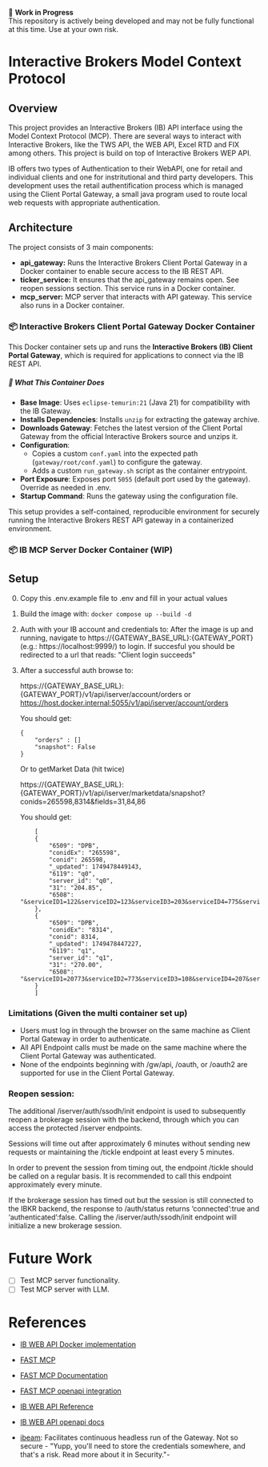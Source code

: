 🚧 **Work in Progress**  
This repository is actively being developed and may not be fully functional at this time. Use at your own risk.

# Interactive Brokers Model Context Protocol

## Overview

This project provides an Interactive Brokers (IB) API interface using the Model Context Protocol (MCP). There are several ways to interact with Interactive Brokers, like the TWS API, the WEB API, Excel RTD and FIX among others. This project is build on top of Interactive Brokers WEP API.

IB offers two types of Authentication to their WebAPI, one for retail and individual clients and one for instritutional and third party developers. This development uses the retail authentification process which is managed using the Client Portal Gateway, a small java program used to route local web requests with appropriate authentication. 

## Architecture

The project consists of 3 main components:

*   **api_gateway:** Runs the Interactive Brokers Client Portal Gateway in a Docker container to enable secure access to the IB REST API.
*   **ticker_service:** It ensures that the api_gateway remains open. See reopen sessions section. This service runs in a Docker container.
*   **mcp_server:** MCP server that interacts with API gateway. This service also runs in a Docker container.


### 📦 Interactive Brokers Client Portal Gateway Docker Container

This Docker container sets up and runs the **Interactive Brokers (IB) Client Portal Gateway**, which is required for applications to connect via the IB REST API.

##### 🔧 What This Container Does

- **Base Image**: Uses `eclipse-temurin:21` (Java 21) for compatibility with the IB Gateway.
- **Installs Dependencies**: Installs `unzip` for extracting the gateway archive.
- **Downloads Gateway**: Fetches the latest version of the Client Portal Gateway from the official Interactive Brokers source and unzips it.
- **Configuration**:
  - Copies a custom `conf.yaml` into the expected path (`gateway/root/conf.yaml`) to configure the gateway.
  - Adds a custom `run_gateway.sh` script as the container entrypoint.
- **Port Exposure**: Exposes port `5055` (default port used by the gateway). Override as needed in .env.
- **Startup Command**: Runs the gateway using the configuration file.

This setup provides a self-contained, reproducible environment for securely running the Interactive Brokers REST API gateway in a containerized environment.


###  📦  IB MCP Server Docker Container (WIP)



## Setup
0. Copy this .env.example file to .env and fill in your actual values
1. Build the image with: `docker compose up --build -d`
2. Auth with your IB account and credentials to:
    After the image is up and running, navigate to https://{GATEWAY_BASE_URL}:{GATEWAY_PORT}⁠ (e.g.: https://localhost:9999/) to login.
    If succesful you should be redirected to a url that reads: "Client login succeeds" 


3. After a successful auth browse to:

    https://{GATEWAY_BASE_URL}:{GATEWAY_PORT}/v1/api/iserver/account/orders or
    https://host.docker.internal:5055/v1/api/iserver/account/orders

    You should get:
    ```
    {
        "orders" : []
        "snapshot": False
    }
    ```


    Or to getMarket Data (hit twice)

    https://{GATEWAY_BASE_URL}:{GATEWAY_PORT}/v1/api/iserver/marketdata/snapshot?conids=265598,8314&fields=31,84,86

    You should get:
    ```
        [
        {
            "6509": "DPB",
            "conidEx": "265598",
            "conid": 265598,
            "_updated": 1749478449143,
            "6119": "q0",
            "server_id": "q0",
            "31": "204.85",
            "6508": "&serviceID1=122&serviceID2=123&serviceID3=203&serviceID4=775&serviceID5=204&serviceID6=206&serviceID7=108&serviceID8=109"
        },
        {
            "6509": "DPB",
            "conidEx": "8314",
            "conid": 8314,
            "_updated": 1749478447227,
            "6119": "q1",
            "server_id": "q1",
            "31": "270.00",
            "6508": "&serviceID1=20773&serviceID2=773&serviceID3=108&serviceID4=207&serviceID5=109"
        }
        ]
    ```


### Limitations (Given the multi container set up)

- Users must log in through the browser on the same machine as Client Portal Gateway in order to authenticate.
- All API Endpoint calls must be made on the same machine where the Client Portal Gateway was authenticated.
- None of the endpoints beginning with /gw/api, /oauth, or /oauth2 are supported for use in the Client Portal Gateway.

### Reopen session:

The additional /iserver/auth/ssodh/init endpoint is used to subsequently reopen a brokerage session with the backend, through which you can access the protected /iserver endpoints.

Sessions will time out after approximately 6 minutes without sending new requests or maintaining the /tickle endpoint at least every 5 minutes.

In order to prevent the session from timing out, the endpoint /tickle should be called on a regular basis. It is recommended to call this endpoint approximately every minute.

If the brokerage session has timed out but the session is still connected to the IBKR backend, the response to /auth/status returns ‘connected’:true and ‘authenticated’:false. Calling the /iserver/auth/ssodh/init endpoint will initialize a new brokerage session.

# Future Work

- [ ] Test MCP server functionality.
- [ ] Test MCP server with LLM. 

# References
- [IB WEB API Docker implementation](https://github.com/hackingthemarkets/interactive-brokers-web-api)
  
- [FAST MCP](https://github.com/jlowin/fastmcp)
- [FAST MCP Documentation](https://gofastmcp.com/servers/fastmcp)
- [FAST MCP openapi integration](https://gofastmcp.com/servers/openapi) 
- [IB WEB API Reference](https://www.interactivebrokers.com/campus/ibkr-api-page/webapi-ref/)
- [IB WEB API openapi docs](https://api.ibkr.com/gw/api/v3/api-docs)

- [ibeam](https://github.com/Voyz/ibeam): Facilitates continuous headless run of the Gateway. Not so secure - "Yupp, you'll need to store the credentials somewhere, and that's a risk. Read more about it in Security."- 